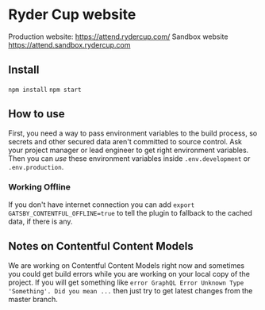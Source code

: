 # Ryder Cup website



Production website:
https://attend.rydercup.com/
Sandbox website
https://attend.sandbox.rydercup.com

## Install

`npm install`
`npm start`

## How to use

First, you need a way to pass environment variables to the build process, so secrets and other secured data aren't committed to source control. Ask your project manager or lead engineer to get right environment variables. Then you can _use_ these environment variables inside `.env.development` or `.env.production`.

### Working Offline

If you don't have internet connection you can add `export GATSBY_CONTENTFUL_OFFLINE=true` to tell the plugin to fallback to the cached data, if there is any.

## Notes on Contentful Content Models

We are working on Contentful Content Models right now and sometimes you could get build errors while you are working on your local copy of the project. 
If you will get something like `error GraphQL Error Unknown Type 'Something'. Did you mean ...` then just try to get latest changes from the master branch.
